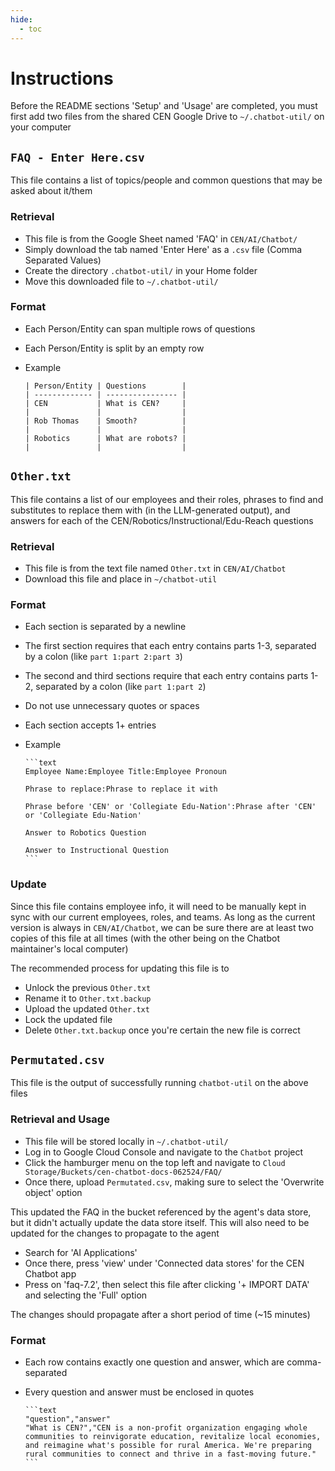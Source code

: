 ```yaml
---
hide:
  - toc
---
```


# Instructions

Before the README sections 'Setup' and 'Usage' are completed, you must first add two files from the shared CEN Google Drive to `~/.chatbot-util/` on your computer

## `FAQ - Enter Here.csv`

This file contains a list of topics/people and common questions that may be asked about it/them

### Retrieval

- This file is from the Google Sheet named 'FAQ' in `CEN/AI/Chatbot/`
- Simply download the tab named 'Enter Here' as a `.csv` file (Comma Separated Values)
- Create the directory `.chatbot-util/` in your Home folder
- Move this downloaded file to `~/.chatbot-util/`

### Format

- Each Person/Entity can span multiple rows of questions
- Each Person/Entity is split by an empty row
- Example

      | Person/Entity | Questions        |
      | ------------- | ---------------- |
      | CEN           | What is CEN?     |
      |               |                  |
      | Rob Thomas    | Smooth?          |
      |               |                  |
      | Robotics      | What are robots? |
      |               |                  |

## `Other.txt`

This file contains a list of our employees and their roles, phrases to find and substitutes to replace them with (in the LLM-generated output), and answers for each of the CEN/Robotics/Instructional/Edu-Reach questions

### Retrieval

- This file is from the text file named `Other.txt` in `CEN/AI/Chatbot`
- Download this file and place in `~/chatbot-util`

### Format

- Each section is separated by a newline
- The first section requires that each entry contains parts 1-3, separated by a colon (like `part 1:part 2:part 3`)
- The second and third sections require that each entry contains parts 1-2, separated by a colon (like `part 1:part 2`)
- Do not use unnecessary quotes or spaces
- Each section accepts 1+ entries
- Example

      ```text
      Employee Name:Employee Title:Employee Pronoun

      Phrase to replace:Phrase to replace it with

      Phrase before 'CEN' or 'Collegiate Edu-Nation':Phrase after 'CEN' or 'Collegiate Edu-Nation'

      Answer to Robotics Question

      Answer to Instructional Question
      ```

### Update

Since this file contains employee info, it will need to be manually kept in sync with our current employees, roles, and teams. As long as the current version is always in `CEN/AI/Chatbot`, we can be sure there are at least two copies of this file at all times (with the other being on the Chatbot maintainer's local computer)

The recommended process for updating this file is to

- Unlock the previous `Other.txt`
- Rename it to `Other.txt.backup`
- Upload the updated `Other.txt`
- Lock the updated file
- Delete `Other.txt.backup` once you're certain the new file is correct

## `Permutated.csv`

This file is the output of successfully running `chatbot-util` on the above files

### Retrieval and Usage

- This file will be stored locally in `~/.chatbot-util/`
- Log in to Google Cloud Console and navigate to the `Chatbot` project
- Click the hamburger menu on the top left and navigate to `Cloud Storage/Buckets/cen-chatbot-docs-062524/FAQ/`
- Once there, upload `Permutated.csv`, making sure to select the 'Overwrite object' option

This updated the FAQ in the bucket referenced by the agent's data store, but it didn't actually update the data store itself. This will also need to be updated for the changes to propagate to the agent

- Search for 'AI Applications'
- Once there, press 'view' under 'Connected data stores' for the CEN Chatbot app
- Press on 'faq-7.2', then select this file after clicking '+ IMPORT DATA' and selecting the 'Full' option

The changes should propagate after a short period of time (~15 minutes)

### Format

- Each row contains exactly one question and answer, which are comma-separated
- Every question and answer must be enclosed in quotes

      ```text
      "question","answer"
      "What is CEN?","CEN is a non-profit organization engaging whole communities to reinvigorate education, revitalize local economies, and reimagine what's possible for rural America. We're preparing rural communities to connect and thrive in a fast-moving future."
      ```

